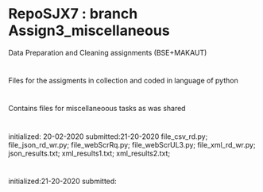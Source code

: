# RepoSJX7 : branch Assign3_miscellaneous
Data Preparation and Cleaning assignments (BSE+MAKAUT)
#
Files for the assigments in collection and coded in language of python 
#
Contains files for miscellaneoous tasks as was shared 

# 
initialized: 20-02-2020 submitted:21-20-2020
file_csv_rd.py;
file_json_rd_wr.py;
file_webScrRq.py;
file_webScrUL3.py;
file_xml_rd_wr.py;
json_results.txt;
xml_results1.txt;
xml_results2.txt;
# 
initialized:21-20-2020 submitted: <pending>
